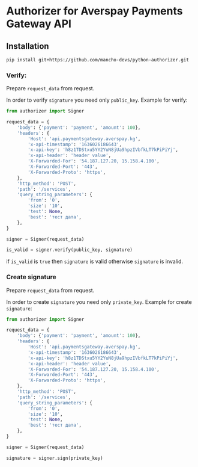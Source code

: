 # Authorizer for Averspay Payments Gateway API

## Installation
```bash
pip install git+https://github.com/mancho-devs/python-authorizer.git
```

### Verify:
Prepare `request_data` from request.

In order to verify `signature` you need only `public_key`. Example for verify:
```python
from authorizer import Signer

request_data = {
    'body': {'payment': 'payment', 'amount': 100},
    'headers': {
        'Host': 'api.paymentsgateway.averspay.kg',
        'x-api-timestamp': '1636026186643',
        'x-api-key': 'h8z1TDStxu5YY2YuN8jUa9hpzIVbfkLT7kPiPiYj',
        'x-api-header': 'header value',
        'X-Forwarded-For': '54.187.127.20, 15.158.4.100',
        'X-Forwarded-Port': '443',
        'X-Forwarded-Proto': 'https',
    },
    'http_method': 'POST',
    'path': '/services',
    'query_string_parameters': {
        'from': '0',
        'size': '10',
        'test': None,
        'best': 'тест дата',
    },
}

signer = Signer(request_data)

is_valid = signer.verify(public_key, signature)

```
if `is_valid` is `true` then `signature` is valid otherwise `signature` is invalid.

### Create signature
Prepare `request_data` from request.

In order to create `signature` you need only `private_key`. Example for create `signature`:
```python
from authorizer import Signer

request_data = {
    'body': {'payment': 'payment', 'amount': 100},
    'headers': {
        'Host': 'api.paymentsgateway.averspay.kg',
        'x-api-timestamp': '1636026186643',
        'x-api-key': 'h8z1TDStxu5YY2YuN8jUa9hpzIVbfkLT7kPiPiYj',
        'x-api-header': 'header value',
        'X-Forwarded-For': '54.187.127.20, 15.158.4.100',
        'X-Forwarded-Port': '443',
        'X-Forwarded-Proto': 'https',
    },
    'http_method': 'POST',
    'path': '/services',
    'query_string_parameters': {
        'from': '0',
        'size': '10',
        'test': None,
        'best': 'тест дата',
    },
}

signer = Signer(request_data)

signature = signer.sign(private_key)
```
